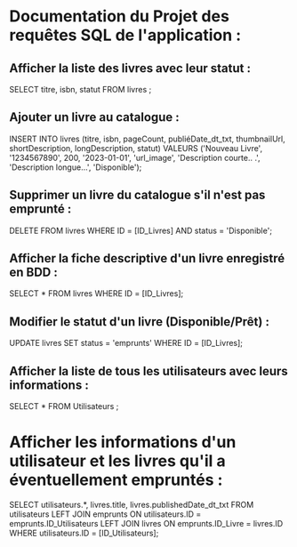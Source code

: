 # Documentation du Projet des requêtes SQL de l'application :

## Afficher la liste des livres avec leur statut :
SELECT titre, isbn, statut FROM livres ;

## Ajouter un livre au catalogue :
INSERT INTO livres (titre, isbn, pageCount, publiéDate_dt_txt, thumbnailUrl, shortDescription, longDescription, statut) VALEURS ('Nouveau Livre', '1234567890', 200, '2023-01-01', 'url_image', 'Description courte.. .', 'Description longue...', 'Disponible');

## Supprimer un livre du catalogue s'il n'est pas emprunté :
DELETE FROM livres WHERE ID = [ID_Livres] AND status = 'Disponible';

## Afficher la fiche descriptive d'un livre enregistré en BDD :
SELECT * FROM livres WHERE ID = [ID_Livres];

## Modifier le statut d'un livre (Disponible/Prêt) :
UPDATE livres SET status = 'emprunts' WHERE ID = [ID_Livres];

## Afficher la liste de tous les utilisateurs avec leurs informations :
SELECT * FROM Utilisateurs ;

# Afficher les informations d'un utilisateur et les livres qu'il a éventuellement empruntés :
SELECT utilisateurs.*, livres.title, livres.publishedDate_dt_txt FROM utilisateurs 
LEFT JOIN emprunts ON utilisateurs.ID = emprunts.ID_Utilisateurs 
LEFT JOIN livres ON emprunts.ID_Livre = livres.ID 
WHERE utilisateurs.ID = [ID_Utilisateurs];
